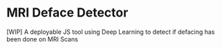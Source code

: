 # MRI Deface Detector

[WIP] A deployable JS tool using Deep Learning to detect if defacing has been done on MRI Scans
